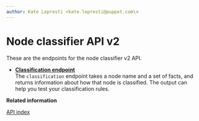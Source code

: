 ```yaml
---
author: Kate Lopresti <kate.lopresti@puppet.com\>
---
```


# Node classifier API v2

These are the endpoints for the node classifier v2 API.

-   **[Classification endpoint](classification_endpoint_v2.md)**  
The `classification` endpoint takes a node name and a set of facts, and returns information about how that node is classified. The output can help you test your classification rules.

**Related information**  


[API index](api_index.md#)

